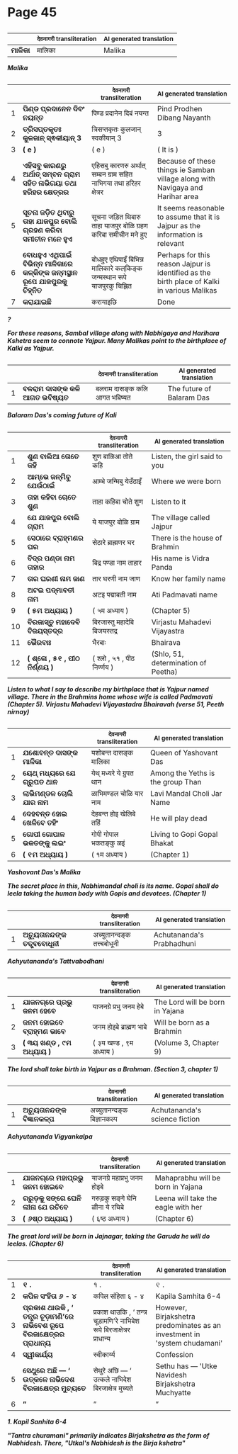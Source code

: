 # Page 45
## 
| | <sub>देवनागरी transliteration</sub> | <sub>AI generated translation</sub> |
| --- | --- | ---|
| **ମାଳିକା** | मालिका | Malika | <!-- Block 1 -->
<!-- Section [1],  -->
<!-- Placeholder for translation. Place text between the underscores(_) and with no leading or trailing spaces. -->
**_Malika_**


## 
| | | <sub>देवनागरी transliteration</sub> | <sub>AI generated translation</sub> |
| --- | --- | --- | ---|
| 1 | **ପିଣ୍ଡ ପ୍ରଦାନେନ ଦିବଂ ନୟନ୍ତ** | पिण्ड प्रदानेन दिबं नयन्त | Pind Prodhen Dibang Nayanth | <!-- Block 2 -->
| 2 | **ତ୍ରିସପ୍ତକୃତଃ କୁଳଜାନ୍ ସ୍ଵକୀୟାନ୍ 3** | त्रिसप्तकृतः कुलजान् स्वकीयान् 3 | 3 | <!-- Block 3 -->
| 3 | **( e )** | ( e ) | ( It is ) | <!-- Block 3 -->
| 4 | **ଏହିସବୁ କାରଣରୁ ଅର୍ଥାତ୍‌ ସମ୍ବନ ଗ୍ରାମ ସହିତ ନାଭିଗୟା ତଥା ହରିହର କ୍ଷେତ୍ରର** | एहिसबु कारणरु अर्थात्‌ सम्बन ग्राम सहित नाभिगया तथा हरिहर क्षेत्रर | Because of these things ie Samban village along with Navigaya and Harihar area | <!-- Block 4 -->
| 5 | **ସୂଚନା ଜଡ଼ିତ ଥିବାରୁ ତାହା ଯାଜପୁର ବୋଲି ଗ୍ରହଣ କରିବା ସମୀଚୀନ ମନେ ହୁଏ** | सूचना जड़ित थिबारु ताहा याजपुर बोळि ग्रहण करिबा समीचीन मने हुए | It seems reasonable to assume that it is Jajpur as the information is relevant | <!-- Block 4 -->
| 6 | **ବୋଧହୁଏ ଏଥିପାଇଁ ବିଭିନ୍ନ ମାଳିକାରେ କଳ୍‌କିଙ୍କ ଜନ୍ମସ୍ଥାନ ରୂପେ ଯାଜପୁରକୁ ଚିହ୍ନିତ** | बोधहुए एथिपाइँ बिभिन्न मालिकारे कल्‌किङ्क जन्मस्थान रूपे याजपुरकु चिह्नित | Perhaps for this reason Jajpur is identified as the birth place of Kalki in various Malikas | <!-- Block 4 -->
| 7 | **କରାଯାଇଛି** | करायाइछि | Done | <!-- Block 4 -->
<!-- Section [2],  -->
<!-- Section [3],  -->
<!-- Section [4],  -->
<!-- Placeholder for translation. Place text between the underscores(_) and with no leading or trailing spaces. -->
**_?_**

**_For these reasons, Sambal village along with Nabhigaya and Harihara Kshetra seem to connote Yajpur. Many Malikas point to the birthplace of Kalki as Yajpur._**


## 
| | | <sub>देवनागरी transliteration</sub> | <sub>AI generated translation</sub> |
| --- | --- | --- | ---|
| 1 | **ବଳରାମ ଦାସଙ୍କ କଳି ଆଗତ ଭବିଷ୍ୟତ** | बलराम दासङ्क कलि आगत भबिष्यत | The future of Balaram Das | <!-- Block 5 -->
<!-- Section [5],  -->
<!-- Placeholder for translation. Place text between the underscores(_) and with no leading or trailing spaces. -->
**_Balaram Das's coming future of Kali_**


## 
| | | <sub>देवनागरी transliteration</sub> | <sub>AI generated translation</sub> |
| --- | --- | --- | ---|
| 1 | **ଶୁଣ ବାଲିଆ ତୋତେ କହି** | शुण बाळिआ तोते कहि | Listen, the girl said to you | <!-- Block 6 -->
| 2 | **ଆମ୍ଭେ ଜନ୍ମିବୁ ଯେଉଁଠାଇଁ** | आम्भे जन्मिबु येउँठाइँ | Where we were born | <!-- Block 15 -->
| 3 | **ତାହା କହିବା ଚୋତେ ଶୁଣ** | ताहा कहिबा चोते शुण | Listen to it | <!-- Block 6 -->
| 4 | **ଯେ ଯାଜପୁର ବୋଲି ଗ୍ରାମ** | ये याजपुर बोळि ग्राम | The village called Jajpur | <!-- Block 15 -->
| 5 | **ସେଠାରେ ବ୍ରାହ୍ମଣର ଘର** | सेठारे ब्राह्मणर घर | There is the house of Brahmin | <!-- Block 6 -->
| 6 | **ବିଦ୍ର ପଣ୍ଡା ନାମ ତାହାର** | बिद्र पण्डा नाम ताहार | His name is Vidra Panda | <!-- Block 15 -->
| 7 | **ତାର ଘରଣୀ ନାମ ଜାଣ** | तार घरणी नाम जाण | Know her family name | <!-- Block 6 -->
| 8 | **ଅଟଇ ପଦ୍ମାବତୀ ନାମ** | अटइ पद्माबती नाम | Ati Padmavati name | <!-- Block 15 -->
| 9 | **( ୫ମ ଅଧ୍ୟାୟ )** | ( ५म अध्याय ) | (Chapter 5) | <!-- Block 15 -->
| 10 | **ବିରଜାସ୍ତୁ ମହାଦେବି ବିଜୟସ୍ତଦ୍ର** | बिरजास्तु महादेबि बिजयस्तद्र | Virjastu Mahadevi Vijayastra | <!-- Block 7 -->
| 11 | **ଭୈରବାଃ** | भैरबाः | Bhairava | <!-- Block 15 -->
| 12 | **( ଶ୍ଳୋ , ୫୧ , ପୀଠ ନିର୍ଣ୍ଣୟ )** | ( श्लो , ५१ , पीठ निर्ण्णय ) | (Shlo, 51, determination of Peetha) | <!-- Block 15 -->
<!-- Section [6,7], [15],  -->
<!-- Placeholder for translation. Place text between the underscores(_) and with no leading or trailing spaces. -->
**_Listen to what I say to describe my birthplace that is Yajpur named village. There in the Brahmins home whose wife is called Padmavati (Chapter 5). Virjastu Mahadevi Vijayastadra Bhairavah (verse 51, Peeth nirnay)_**


## 
| | | <sub>देवनागरी transliteration</sub> | <sub>AI generated translation</sub> |
| --- | --- | --- | ---|
| 1 | **ଯଶୋବନ୍ତ ଦାସଙ୍କ ମାଳିକା** | यशोबन्त दासङ्क मालिका | Queen of Yashovant Das | <!-- Block 8 -->
| 2 | **ୟେଥ୍ ମଧ୍ୟରେ ଯେ ଗ୍ରୁପତ ଥାନ** | येथ् मध्यरे ये ग्रुपत थान | Among the Yeths is the group Than | <!-- Block 12 -->
| 3 | **ଲାଭିମଣ୍ଡଳ ଚୋଲି ଯାର ନାମ** | ळाभिमण्डल चोळि यार नाम | Lavi Mandal Choli Jar Name | <!-- Block 12 -->
| 4 | **ଦେହବନ୍ତ ହୋଇ ଖେଳିବେ ତହିଂ** | देहबन्त होइ खेलिबे तहिं | He will play dead | <!-- Block 12 -->
| 5 | **ଗୋପୀ ଗୋପାଳ ଭକତଙ୍କୁ ଲଇଂ** | गोपी गोपाल भकतङ्कु ळइं | Living to Gopi Gopal Bhakat | <!-- Block 12 -->
| 6 | **( ୧ମ ଅଧ୍ୟାୟ )** | ( १म अध्याय ) | (Chapter 1) | <!-- Block 13 -->
<!-- Section [8],  -->
<!-- Section [12],  -->
<!-- Section [13],  -->
<!-- Placeholder for translation. Place text between the underscores(_) and with no leading or trailing spaces. -->
**_Yashovant Das's Malika_**

**_The secret place in this, Nabhimandal choli is its name. Gopal shall do leela taking the human body with Gopis and devotees. (Chapter 1)_**


## 
| | | <sub>देवनागरी transliteration</sub> | <sub>AI generated translation</sub> |
| --- | --- | --- | ---|
| 1 | **ଅଚ୍ୟୁତାନନ୍ଦଙ୍କ ତତ୍ତ୍ବବୋଧୂନୀ** | अच्युतानन्दङ्क तत्त्बबोधूनी | Achutananda&#39;s Prabhadhuni | <!-- Block 9 -->
<!-- Section [9],  -->
<!-- Placeholder for translation. Place text between the underscores(_) and with no leading or trailing spaces. -->
**_Achyutananda's Tattvabodhani_**


## 
| | | <sub>देवनागरी transliteration</sub> | <sub>AI generated translation</sub> |
| --- | --- | --- | ---|
| 1 | **ଯାଜନଗ୍ରେ ପ୍ରଭୁ ଜନମ ହେବେ** | याजनग्रे प्रभु जनम हेबे | The Lord will be born in Yajana | <!-- Block 10 -->
| 2 | **ଜନମ ହୋଇବେ ବ୍ରାହ୍ମଣ ଭାବେ** | जनम होइबे ब्राह्मण भाबे | Will be born as a Brahmin | <!-- Block 16 -->
| 3 | **( ୩ୟ ଖଣ୍ଡ , ୯ମ ଅଧ୍ୟାୟ )** | ( ३य खण्ड , ९म अध्याय ) | (Volume 3, Chapter 9) | <!-- Block 16 -->
<!-- Section [10], [16],  -->
<!-- Placeholder for translation. Place text between the underscores(_) and with no leading or trailing spaces. -->
**_The lord shall take birth in Yajpur as a Brahman. (Section 3, chapter 1)_**


## 
| | | <sub>देवनागरी transliteration</sub> | <sub>AI generated translation</sub> |
| --- | --- | --- | ---|
| 1 | **ଅଚ୍ୟୁତାନନ୍ଦଙ୍କ ବିଜ୍ଞାନକଳ୍ପ** | अच्युतानन्दङ्क बिज्ञानकल्प | Achutananda&#39;s science fiction | <!-- Block 14 -->
<!-- Section [14],  -->
<!-- Placeholder for translation. Place text between the underscores(_) and with no leading or trailing spaces. -->
**_Achyutananda Vigyankalpa_**


## 
| | | <sub>देवनागरी transliteration</sub> | <sub>AI generated translation</sub> |
| --- | --- | --- | ---|
| 1 | **ଯାଜନଗ୍ରେ ମହାପ୍ରଭୁ ଜନମ ହୋଇବେ** | याजनग्रे महाप्रभु जनम होइबे | Mahaprabhu will be born in Yajana | <!-- Block 17 -->
| 2 | **ଗରୁଡ଼କୁ ସଙ୍ଗେ ଘେନି ଲୀନା ଯେ ରଚିବେ** | गरुड़कु सङ्गे घेनि ळीना ये रचिबे | Leena will take the eagle with her | <!-- Block 18 -->
| 3 | **( ୬ଷ୍ଠ ଅଧ୍ୟାୟ )** | ( ६ष्ठ अध्याय ) | (Chapter 6) | <!-- Block 18 -->
<!-- Section [17],  -->
<!-- Section [18],  -->
<!-- Placeholder for translation. Place text between the underscores(_) and with no leading or trailing spaces. -->
**_The great lord will be born in Jajnagar, taking the Garuda he will do leelas. (Chapter 6)_**


## 
| | | <sub>देवनागरी transliteration</sub> | <sub>AI generated translation</sub> |
| --- | --- | --- | ---|
| 1 | **୧ .** | १ . | ୧ . | <!-- Block 11 -->
| 2 | **କପିଳ ସଂହିତା ୬ - ୪** | कपिल संहिता ६ - ४ | Kapila Samhita 6-4 | <!-- Block 19 -->
| 3 | **ପ୍ରକାଶ ଥାଉକି , ‘ ତନ୍ତ୍ର ଚୂଡ଼ାମଣି’ରେ ନାଭିବେଶ ରୂପେ ବିରଜାକ୍ଷେତ୍ରର ପ୍ରାଧାନ୍ୟ** | प्रकाश थाउकि , ‘ तन्त्र चूड़ामणि’रे नाभिबेश रूपे बिरजाक्षेत्रर प्राधान्य | However, Birjakshetra predominates as an investment in &#39;system chudamani&#39; | <!-- Block 20 -->
| 4 | **ସ୍ୱୀକାର୍ଯ୍ୟ** | स्वीकार्य्य | Confession | <!-- Block 20 -->
| 5 | **ସେଥୁରେ ଅଛି — ‘ ଉତ୍କଳେ ନାଭିଦେଶ ବିରଜାକ୍ଷେତ୍ର ମୁଚ୍ୟତେ** | सेथुरे अछि — ‘ उत्कले नाभिदेश बिरजाक्षेत्र मुच्यते | Sethu has — &#39;Utke Navidesh Birjakshetra Muchyatte | <!-- Block 20 -->
| 6 | **”** | ” | ” | <!-- Block 20 -->
<!-- Section [11], [19],  -->
<!-- Section [20],  -->
<!-- Placeholder for translation. Place text between the underscores(_) and with no leading or trailing spaces. -->
**_1. Kapil Sanhita 6-4_**

**_"Tantra churamani" primarily indicates Birjakshetra as the form of Nabhidesh. There, "Utkal's Nabhidesh is the Birja kshetra"_**
